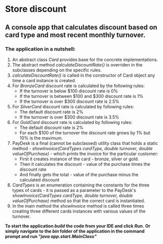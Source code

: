 # Store discount

## A console app that calculates discount based on card type and most recent monthly turnover.

### The application in a nutshell:
1. An abstract class _Card_ provides base for the concrete implementations.
2. The abstract method _calculateDiscountRate()_ is overriden in the subclasses depending on the specific rules.
3. _calculateDiscountRate()_ is called in the constructor of Card object any time a card instance is created.
4. For _BronzeCard_ discount rate is calculated by the following rules:
   - If the turnover is below $100 discount rate is 0%
   - If the turnover is between $100 and $300 discount rate is 1%
   - If the turnover is over $300 discount rate is 2.5%
5. For _SilverCard_ discount rate is calculated by following rules:
   - The default discount rate is 2%
   - If the turnover is over $300 discount rate is 3.5%
6. For _GoldCard_ discount rate is calculated by following rules:
   - The default discount rate is 2%
   - For each $100 of the turnover the discount rate grows by 1% but 10% is the maximum.
7. PayDesk is a final (cannot be subclassed) utility class that holds a static method - _showInvoice(CardTypes cardType, double turnover, double valueOfPurchase)_ - which prints the invoice for the particular customer:
   - First it creates instance of the card - bronze, silver or gold.
   - Then it calculates the discount - value of the purchase times the discount rate
   - And finally gets the total - value of the purchase minus the calculated discount
8. _CardTypes_ is an enumeration containing the constants for the three types of cards - it is passed as a parameter to the PayDesk's _showInvoice(CardTypes cardType, double turnover, double valueOfPurchase)_ method so that the correct card is instantiated.
9. In the main method the _showInvoice_ method is called three times creating three different cards instances with various values of the turnover.

**To start the application _build_ the code from your IDE and click _Run_.**
**Or simply navigate to the _bin_ folder of the application in the command prompt and run _"java app.start.MainClass"_**
